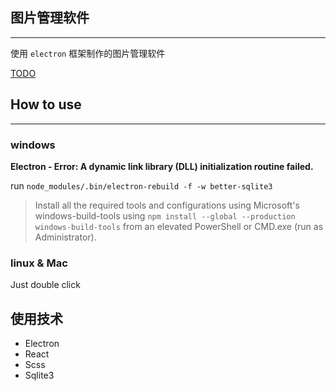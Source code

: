 ## 图片管理软件

---

使用 `electron` 框架制作的图片管理软件

[TODO](./TODO.MD)

## How to use

---

### windows 

__Electron - Error: A dynamic link library (DLL) initialization routine failed.__

run `node_modules/.bin/electron-rebuild -f -w better-sqlite3`

> Install all the required tools and configurations using Microsoft's windows-build-tools using `npm install --global --production windows-build-tools` from an elevated PowerShell or CMD.exe (run as Administrator).

### linux & Mac 
Just double click

## 使用技术

- Electron
- React
- Scss
- Sqlite3
